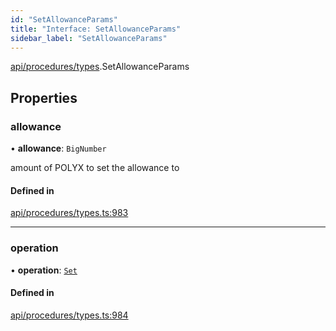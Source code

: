 ```yaml
---
id: "SetAllowanceParams"
title: "Interface: SetAllowanceParams"
sidebar_label: "SetAllowanceParams"
---
```


[api/procedures/types](../../../../../modules/API/Procedures/Types/Types.md).SetAllowanceParams

## Properties

### allowance

• **allowance**: `BigNumber`

amount of POLYX to set the allowance to

#### Defined in

[api/procedures/types.ts:983](https://github.com/PolymeshAssociation/polymesh-sdk/blob/b6f9fb883/src/api/procedures/types.ts#L983)

___

### operation

• **operation**: [`Set`](../../../../../enums/API/Procedures/Types/AllowanceOperation/AllowanceOperation.md#set)

#### Defined in

[api/procedures/types.ts:984](https://github.com/PolymeshAssociation/polymesh-sdk/blob/b6f9fb883/src/api/procedures/types.ts#L984)
